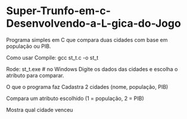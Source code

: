 # Super-Trunfo-em-c-Desenvolvendo-a-L-gica-do-Jogo

Programa simples em C que compara duas cidades com base em população ou PIB.

Como usar
Compile:
gcc st_t.c -o st_t

Rode:
st_t.exe # no Windows
Digite os dados das cidades e escolha o atributo para comparar.

O que o programa faz
Cadastra 2 cidades (nome, população, PIB)

Compara um atributo escolhido (1 = população, 2 = PIB)

Mostra qual cidade venceu
